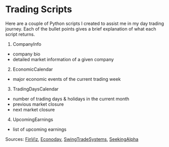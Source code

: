 # Trading Scripts
Here are a couple of Python scripts I created to assist me in my day trading journey. Each of the bullet points gives a brief explanation of what each script returns.

1. CompanyInfo
  - company bio
  - detailed market information of a given company
2. EconomicCalendar
  - major economic events of the current trading week
3. TradingDaysCalendar
  - number of trading days & holidays in the current month
  - previous market closure
  - next market closure
4. UpcomingEarnings
  - list of upcoming earnings

Sources: [FinViz](https://www.finviz.com), [Econoday](https://us.econoday.com), [SwingTradeSystems](http://www.swingtradesystems.com), [SeekingAlpha](https://www.seekingalpha.com)
